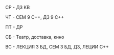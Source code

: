 СР - ДЗ КВ

ЧТ - СЕМ 9 С++, ДЗ 9 С++

ПТ - ДР

СБ - Театр, доставка, кино

ВС - ЛЕКЦИЯ 3 БД, СЕМ 3 БД, ДЗ, ЛЕЦИИ С++
